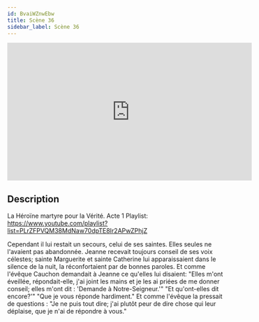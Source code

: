 ```yaml
---
id: BvaiWZnwEbw
title: Scène 36
sidebar_label: Scène 36
---
```


<iframe
  width="560"
  height="315"
  src="https://www.youtube.com/embed/BvaiWZnwEbw"
  title="YouTube video player"
  frameborder="0"
  allow="accelerometer; autoplay; clipboard-write; encrypted-media; gyroscope; picture-in-picture; web-share"
  referrerpolicy="strict-origin-when-cross-origin"
  allowfullscreen
></iframe>

## Description

La Héroïne martyre pour la Vérité. Acte 1
Playlist: https://www.youtube.com/playlist?list=PLrZFPVQM38MdNaw70dpTE8Ir2APwZPhjZ

Cependant il lui restait un secours, celui de ses saintes. Elles seules ne l'avaient pas abandonnée. Jeanne recevait toujours conseil de ses voix célestes; sainte Marguerite et sainte Catherine lui apparaissaient dans le silence de la nuit, la réconfortaient par de bonnes paroles. Et comme l'évêque Cauchon demandait à Jeanne ce qu'elles lui disaient:
"Elles m'ont éveillée, répondait-elle, j'ai joint les mains et je les ai priées de me donner conseil; elles m'ont dit : 'Demande à Notre-Seigneur.'"
"Et qu'ont-elles dit encore?'"
"Que je vous réponde hardiment."
Et comme l'évêque la pressait de questions : 
"Je ne puis tout dire; j'ai plutôt peur de dire chose qui leur déplaise, que je n'ai de répondre à vous."
